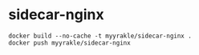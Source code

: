 # sidecar-nginx

```
docker build --no-cache -t myyrakle/sidecar-nginx .
docker push myyrakle/sidecar-nginx
```
